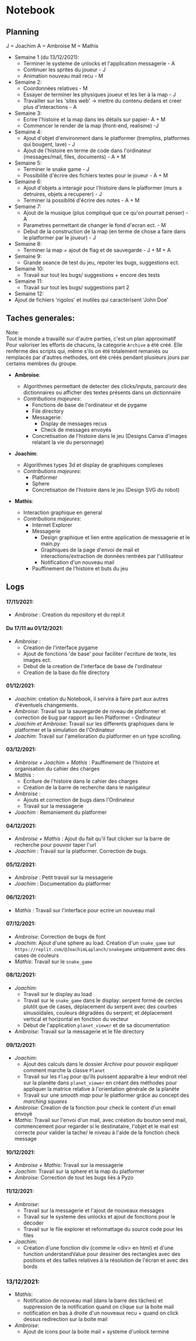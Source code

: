 # Notebook

## Planning
J = Joachim
A = Ambroise
M = Mathis

- Semaine 1 (du 13/12/2021):
  - Terminer le systeme de unlocks et l'application messagerie - A
  - Continuer les sprites du joueur - J
  - Animation nouveau mail recu - M
- Semaine 2:
  - Coordonnées relatives - M
  - Essayer de terminer les physiques joueur et les lier à la map - J
  - Travailler sur les 'sites web' -> mettre du contenu dedans et creer plus d'interactions - A
- Semaine 3:
  - Ecrire l'histoire  et la map dans les détails sur papier- A + M
  - Commencer le render de la map (front-end, realisme) -J
- Semaine 4:
  - Ajout d'objet d'environment dans le platformer (tremplins, platformes qui bougent, lave) - J
  - Ajout de l'histoire en terme de code dans l'ordinateur (messages/mail, files, documents) - A + M
- Semaine 5:
  - Terminer le snake game - J 
  - Possibilité d'écrire des fichiers textes pour le joueur - A + M
- Semaine 6:
  - Ajout d'objets a interagir pour l'histoire dans le platformer (murs a detruires, objets a recuperer) - J
  - Terminer la possiblité d'écrire des notes - A + M
- Semaine 7:
  - Ajout de la musique (plus compliqué que ce qu'on pourrait penser) - A
  - Parametres permettant de changer le fond d'ecran ect. - M
  - Debut de la construction de la map (en terme de chose a faire dans le platformer par le joueur) - J
- Semaine 8:
  - Terminer la map + ajout de flag et de sauvegarde - J + M + A
- Semaine 9:
  - Grande seance de test du jeu, repoter les bugs, suggestions ect.
- Semaine 10:
  - Travail sur tout les bugs/ suggestions + encore des tests
- Semaine 11:
  - Travail sur tout les bugs/ suggestions part 2
 - Semaine 12:
  - Ajout de fichiers 'rigolos' et inutiles qui caractérisent 'John Doe'





## Taches generales:
Note:<br/>
Tout le monde a travaillé sur d'autre parties, c'est un plan approximatif<br/>
Pour valoriser les efforts de chacuns, la categorie `Archive` a été créé. Elle renferme des scripts qui, même s'ils on été totalement remaniés ou remplacés par d'autres methodes, ont été créés pendant plusieurs jours par certains membres du groupe.


- **Ambroise**:
  - Algorithmes permettant de detecter des clicks/inputs, parcourir des dictionnaires ou afficher des textes présents dans un dictionnaire
  - *Contributions majeures*:
    - Fonctions de base de l'ordinateur et de pygame
    - File directory
    - Messagerie:
      - Display de messages recus
      - Check de messages envoyés
    - Concretisation de l'histoire dans le jeu (Designs Canva d'images relatant la vie du personnage)


- **Joachim**:
  - Algorithmes types 3d et display de graphiques complexes
  - *Contributions majeures*:
    - Platformer
    - Sphere
    - Concretisation de l'histoire dans le jeu (Design SVG du robot)


- **Mathis**:
  - Interaction graphique en general
  - *Contributions majeures*:
    - Internet Explorer
    - Messagerie
      - Design graphique et lien entre application de messagerie et le main.py
      - Graphiques de la page d'envoi de mail et interactions/extraction de données rentrées par l'utilisateur 
      - Notification d'un nouveau mail
    - Pauffinement de l'histoire et buts du jeu
## Logs

#### 17/11/2021:
- _Ambroise_ : Creation du repository et du repl.it

#### Du 17/11 au 01/12/2021:
- _Ambroise_ :
  - Creation de l'interface pygame
  - Ajout de fonctions 'de base' pour faciliter l'ecriture de texte, les images ect.
  - Debut de la creation de l'interface de base de l'ordinateur
  - Creation de la base du file directory

#### 01/12/2021:
- _Joachim_: création du Notebook, il servira à faire part aux autres d'éventuels changements.
- _Ambroise_: Travail sur la sauvegarde de niveau de platformer et correction de bug par rapport au lien Platformer - Ordinateur
- _Joachim et Ambroise_: Travail sur les differents graphiques dans le platformer et la simulation de l'Ordinateur
- _Joachim_: Travail sur l'amelioration du platformer en un type scrolling.

#### 03/12/2021:
- _Ambroise + Joachim + Mathis_ : Pauffinement de l'histoire et organisation du cahier des charges
- _Mathis_ : 
  - Ecriture de l'histoire dans le cahier des charges  
  - Création de la barre de recherche dans le navigateur
- _Ambroise_ :
  - Ajouts et correction de bugs dans l'Ordinateur
  - Travail sur la messagerie
- _Joachim_ : Remaniement du platformer

#### 04/12/2021:
- _Ambroise + Mathis_ : Ajout du fait qu'il faut clicker sur la barre de recherche pour pouvoir taper l'url
- _Joachim_ : Travail sur la platformer. Correction de bugs.

#### 05/12/2021:
- _Ambroise_ : Petit travail sur la messagerie
- _Joachim_ : Documentation du platformer

#### 06/12/2021:
- _Mathis_ : Travail sur l'interface pour ecrire un nouveau mail

#### 07/12/2021:
- _Ambroise_: Correction de bugs de font
- _Joachim_: Ajout d'une sphere au load. Création d'un `snake_game` sur `https://replit.com/@JoachimLaplanch/snakegame` uniquement avec des cases de couleurs
- _Mathis_: Travail sur le `snake_game`

#### 08/12/2021:
- _Joachim_: 
  - Travail sur le display au load
  - Travail sur le `snake_game` dans le display: serpent formé de cercles plutôt que de cases, déplacement du serpent avec des courbes sinusoïdales, couleurs dégradées du serpent; et déplacement vertical et horizontal en fonction du vecteur
  - Début de l'application `planet_viewer` et de sa documentation
- _Ambroise_: Travail sur la messagerie et le file directory

#### 09/12/2021:
- _Joachim_: 
  - Ajout des calculs dans le dossier _Archive_ pour pouvoir expliquer comment marche la classe `Planet`
  - Travail sur les `Flag` pour qu'ils puissent apparaître à leur endroit réel sur la planète dans `planet_viewer` en créant des méthodes pour appliquer la matrice relative à l'orientation générale de la planète 
  - Travail sur une _smooth map_ pour le platformer grâce au concept des _marching squares_
- _Ambroise_: Creation de la fonction pour check le content d'un email envoyé
- _Mathis_: Travail sur l'envoi d'un mail, avec création du bouton send mail, commencement pour regarder si le destinataire, l'objet et le mail est correcte pour valider la tache/ le niveau à l'aide de la fonction check message

#### 10/12/2021:
- *Ambroise + Mathis*: Travail sur la messagerie
- *Joachim*: Travail sur la sphere et la map du platformer
- *Ambroise*: Correction de tout les bugs liés à Pyzo

#### 11/12/2021:
- *Ambroise*:
  - Travail sur la messagerie et l'ajout de nouveaux messages
  - Travail sur le systeme des unlocks et ajout de fonctions pour le décoder
  - Travail sur le file explorer et reformattage du source code pour les files
- *Joachim*:
  - Création d'une fonction div (comme le &#60;div> en html) et d'une function understandValue pour dessiner des rectangles avec des positions et des tailles relatives à la résolution de l'écran et avec des bords

### 13/12/2021:
- *Mathis*:
  - Notification de nouveau mail (dans la barre des tâches) et suppression de la notification quand on clique sur la boite mail
  - notification en bas à droite d'un nouveaux recu + quand on click dessus redirection sur la boite mail
- *Ambroise*:
  - Ajout de icons pour la boite mail + systeme d'unlock terminé